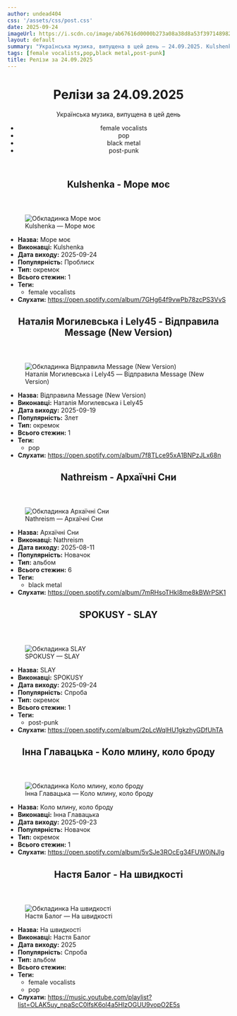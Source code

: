 ```yaml
---
author: undead404
css: '/assets/css/post.css'
date: 2025-09-24
imageUrl: https://i.scdn.co/image/ab67616d0000b273a08a38d8a53f397148982b5d
layout: default
summary: "Українська музика, випущена в цей день – 24.09.2025. Kulshenka, Наталія Могилевська, Lely45, Nathreism і SPOKUSY"
tags: [female vocalists,pop,black metal,post-punk]
title: Релізи за 24.09.2025
---
```


<main class="main-content">
  <header>
    <h1>Релізи за <time datetime="2025-09-24">24.09.2025</time></h1>
    <p class="summary">Українська музика, випущена в цей день</p>
      <ul class="tags">
          <li>female vocalists</li>
          <li>pop</li>
          <li>black metal</li>
          <li>post-punk</li>
      </ul>
  </header>
  <section class="releases">
    <article class="release">
      <header>
        <h2>
          Kulshenka - Море моє
        </h2>
      </header>
      <figure>
        <img src="https://i.scdn.co/image/ab67616d0000b273a08a38d8a53f397148982b5d" alt="Обкладинка Море моє">
        <figcaption>Kulshenka — Море моє</figcaption>
      </figure>
      <ul>
        <li><strong>Назва:</strong> Море моє</li>
        <li><strong>Виконавці:</strong> Kulshenka</li>
        <li><strong>Дата виходу:</strong> 2025-09-24</li>
        <li><strong>Популярність:</strong> Проблиск</li>
        <li><strong>Тип:</strong> окремок</li>
        <li><strong>Всього стежин:</strong> 1</li>
            <li><strong>Теги:</strong>
            <ul class="tags">
                <li class="tag">female vocalists</li>
            </ul>
            </li>
        <li><strong>Слухати:</strong> <a href="https://open.spotify.com/album/7GHg64f9vwPb78zcPS3VvS" target="_blank">https:&#x2F;&#x2F;open.spotify.com&#x2F;album&#x2F;7GHg64f9vwPb78zcPS3VvS</a></li>
      </ul>
    </article>
    <article class="release">
      <header>
        <h2>
          Наталія Могилевська і Lely45 - Відправила Message (New Version)
        </h2>
      </header>
      <figure>
        <img src="https://i.scdn.co/image/ab67616d0000b273f4a670409b0f8893ec6a3c63" alt="Обкладинка Відправила Message (New Version)">
        <figcaption>Наталія Могилевська і Lely45 — Відправила Message (New Version)</figcaption>
      </figure>
      <ul>
        <li><strong>Назва:</strong> Відправила Message (New Version)</li>
        <li><strong>Виконавці:</strong> Наталія Могилевська і Lely45</li>
        <li><strong>Дата виходу:</strong> 2025-09-19</li>
        <li><strong>Популярність:</strong> Злет</li>
        <li><strong>Тип:</strong> окремок</li>
        <li><strong>Всього стежин:</strong> 1</li>
            <li><strong>Теги:</strong>
            <ul class="tags">
                <li class="tag">pop</li>
            </ul>
            </li>
        <li><strong>Слухати:</strong> <a href="https://open.spotify.com/album/7f8TLce95xA1BNPzJLx68n" target="_blank">https:&#x2F;&#x2F;open.spotify.com&#x2F;album&#x2F;7f8TLce95xA1BNPzJLx68n</a></li>
      </ul>
    </article>
    <article class="release">
      <header>
        <h2>
          Nathreism - Архаїчні Сни
        </h2>
      </header>
      <figure>
        <img src="https://i.scdn.co/image/ab67616d0000b27300fae29bf97b0fdd3b0b556d" alt="Обкладинка Архаїчні Сни">
        <figcaption>Nathreism — Архаїчні Сни</figcaption>
      </figure>
      <ul>
        <li><strong>Назва:</strong> Архаїчні Сни</li>
        <li><strong>Виконавці:</strong> Nathreism</li>
        <li><strong>Дата виходу:</strong> 2025-08-11</li>
        <li><strong>Популярність:</strong> Новачок</li>
        <li><strong>Тип:</strong> альбом</li>
        <li><strong>Всього стежин:</strong> 6</li>
            <li><strong>Теги:</strong>
            <ul class="tags">
                <li class="tag">black metal</li>
            </ul>
            </li>
        <li><strong>Слухати:</strong> <a href="https://open.spotify.com/album/7mRHsoTHkI8me8kBWrPSK1" target="_blank">https:&#x2F;&#x2F;open.spotify.com&#x2F;album&#x2F;7mRHsoTHkI8me8kBWrPSK1</a></li>
      </ul>
    </article>
    <article class="release">
      <header>
        <h2>
          SPOKUSY - SLAY
        </h2>
      </header>
      <figure>
        <img src="https://i.scdn.co/image/ab67616d0000b273b1fb76fe2ea0390a99767ceb" alt="Обкладинка SLAY">
        <figcaption>SPOKUSY — SLAY</figcaption>
      </figure>
      <ul>
        <li><strong>Назва:</strong> SLAY</li>
        <li><strong>Виконавці:</strong> SPOKUSY</li>
        <li><strong>Дата виходу:</strong> 2025-09-24</li>
        <li><strong>Популярність:</strong> Спроба</li>
        <li><strong>Тип:</strong> окремок</li>
        <li><strong>Всього стежин:</strong> 1</li>
            <li><strong>Теги:</strong>
            <ul class="tags">
                <li class="tag">post-punk</li>
            </ul>
            </li>
        <li><strong>Слухати:</strong> <a href="https://open.spotify.com/album/2pLcWqlHU1gkzhyGDfUhTA" target="_blank">https:&#x2F;&#x2F;open.spotify.com&#x2F;album&#x2F;2pLcWqlHU1gkzhyGDfUhTA</a></li>
      </ul>
    </article>
    <article class="release">
      <header>
        <h2>
          Інна Главацька - Коло млину, коло броду
        </h2>
      </header>
      <figure>
        <img src="https://i.scdn.co/image/ab67616d0000b273bc82afa89db802a93eea835a" alt="Обкладинка Коло млину, коло броду">
        <figcaption>Інна Главацька — Коло млину, коло броду</figcaption>
      </figure>
      <ul>
        <li><strong>Назва:</strong> Коло млину, коло броду</li>
        <li><strong>Виконавці:</strong> Інна Главацька</li>
        <li><strong>Дата виходу:</strong> 2025-09-23</li>
        <li><strong>Популярність:</strong> Новачок</li>
        <li><strong>Тип:</strong> окремок</li>
        <li><strong>Всього стежин:</strong> 1</li>
        <li><strong>Слухати:</strong> <a href="https://open.spotify.com/album/5vSJe3ROcEg34FUW0jNJlg" target="_blank">https:&#x2F;&#x2F;open.spotify.com&#x2F;album&#x2F;5vSJe3ROcEg34FUW0jNJlg</a></li>
      </ul>
    </article>
    <article class="release">
      <header>
        <h2>
          Настя Балог - На швидкості
        </h2>
      </header>
      <figure>
        <img src="https://lh3.googleusercontent.com/Cyd_biklQp5NnEgs5bIiiIie_Iye4yg_XeQ3YZ8rPa45TgMMkZjW4CwALWWqzwC4s-yLNQI2l7mqm4FF6Q=w544-h544-l90-rj" alt="Обкладинка На швидкості">
        <figcaption>Настя Балог — На швидкості</figcaption>
      </figure>
      <ul>
        <li><strong>Назва:</strong> На швидкості</li>
        <li><strong>Виконавці:</strong> Настя Балог</li>
        <li><strong>Дата виходу:</strong> 2025</li>
        <li><strong>Популярність:</strong> Спроба</li>
        <li><strong>Тип:</strong> альбом</li>
        <li><strong>Всього стежин:</strong> </li>
            <li><strong>Теги:</strong>
            <ul class="tags">
                <li class="tag">female vocalists</li>
                <li class="tag">pop</li>
            </ul>
            </li>
        <li><strong>Слухати:</strong> <a href="https://music.youtube.com/playlist?list=OLAK5uy_npaScC0lfsK6ol4a5HlzOGUU9vopO2E5s" target="_blank">https:&#x2F;&#x2F;music.youtube.com&#x2F;playlist?list&#x3D;OLAK5uy_npaScC0lfsK6ol4a5HlzOGUU9vopO2E5s</a></li>
      </ul>
    </article>
  </section>
</main>